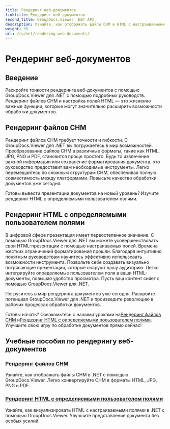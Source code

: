 ```yaml
---
title: Рендеринг веб-документов
linktitle: Рендеринг веб-документов
second_title: GroupDocs.Viewer .NET API
description: Узнайте, как отображать файлы CHM и HTML с настраиваемыми полями в .NET с помощью GroupDocs.Viewer. Легко конвертируйте CHM в форматы HTML, JPG, PNG и PDF.
weight: 35
url: /ru/net/rendering-web-documents/
---
```


# Рендеринг веб-документов

## Введение

Раскройте тонкости рендеринга веб-документов с помощью GroupDocs.Viewer для .NET с помощью подробных руководств. Рендеринг файлов CHM и настройка полей HTML — это жизненно важные функции, которые могут значительно расширить возможности обработки документов.

## Рендеринг файлов CHM

Рендеринг файлов CHM требует точности и гибкости. С GroupDocs.Viewer для .NET вы погружаетесь в мир возможностей. Преобразование файлов CHM в различные форматы, такие как HTML, JPG, PNG и PDF, становится проще простого. Будь то извлечение важной информации или сохранение форматирования документа, это руководство предоставит вам необходимые инструменты. Легко перемещайтесь по сложным структурам CHM, обеспечивая полную совместимость между платформами. Повысьте качество обработки документов уже сегодня.

Готовы вывести презентации документов на новый уровень? Изучите рендеринг HTML с определяемыми пользователем полями.

## Рендеринг HTML с определяемыми пользователем полями

В цифровой сфере презентация имеет первостепенное значение. С помощью GroupDocs.Viewer для .NET вы можете усовершенствовать свои HTML-презентации с помощью настраиваемых полей. Времена жестких ограничений форматирования прошли. Благодаря интуитивно понятным руководствам научитесь эффективно использовать возможности инструмента. Позвольте себе создавать визуально потрясающие презентации, которые очаруют вашу аудиторию. Легко интегрируйте определяемые пользователем поля в ваши HTML-документы, повышая удобство просмотра. Пусть ваш контент сияет с помощью GroupDocs.Viewer для .NET.

Погрузитесь в мир рендеринга документов уже сегодня. Раскройте потенциал GroupDocs.Viewer для .NET и произведите революцию в рабочих процессах обработки документов.

 Готовы начать? Ознакомьтесь с нашими уроками на[Рендеринг файлов CHM](./render-chm/) и[Рендеринг HTML с определяемыми пользователем полями](./render-html-margins/). Улучшите свою игру по обработке документов прямо сейчас!
## Учебные пособия по рендерингу веб-документов
### [Рендеринг файлов CHM](./render-chm/)
Узнайте, как отображать файлы CHM в .NET с помощью GroupDocs.Viewer. Легко конвертируйте CHM в форматы HTML, JPG, PNG и PDF.
### [Рендеринг HTML с определяемыми пользователем полями](./render-html-margins/)
Узнайте, как визуализировать HTML с настраиваемыми полями в .NET с помощью GroupDocs.Viewer. Улучшите представление документа без особых усилий.